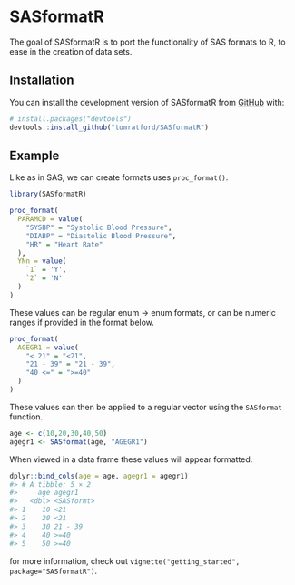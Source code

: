 
<!-- README.md is generated from README.Rmd. Please edit that file -->

# SASformatR

<!-- badges: start -->
<!-- badges: end -->

The goal of SASformatR is to port the functionality of SAS formats to R,
to ease in the creation of data sets.

## Installation

You can install the development version of SASformatR from
[GitHub](https://github.com/) with:

``` r
# install.packages("devtools")
devtools::install_github("tomratford/SASformatR")
```

## Example

Like as in SAS, we can create formats uses `proc_format()`.

``` r
library(SASformatR)

proc_format(
  PARAMCD = value(
    "SYSBP" = "Systolic Blood Pressure",
    "DIABP" = "Diastolic Blood Pressure",
    "HR" = "Heart Rate"
  ),
  YNn = value(
    `1` = 'Y',
    `2` = 'N'
  )
)
```

These values can be regular enum -\> enum formats, or can be numeric
ranges if provided in the format below.

``` r
proc_format(
  AGEGR1 = value(
    "< 21" = "<21",
    "21 - 39" = "21 - 39",
    "40 <=" = ">=40"
  )
)
```

These values can then be applied to a regular vector using the
`SASformat` function.

``` r
age <- c(10,20,30,40,50)
agegr1 <- SASformat(age, "AGEGR1")
```

When viewed in a data frame these values will appear formatted.

``` r
dplyr::bind_cols(age = age, agegr1 = agegr1)
#> # A tibble: 5 × 2
#>     age agegr1    
#>   <dbl> <SASformt>
#> 1    10 <21       
#> 2    20 <21       
#> 3    30 21 - 39   
#> 4    40 >=40      
#> 5    50 >=40
```

for more information, check out
`vignette("getting_started", package="SASformatR")`.

